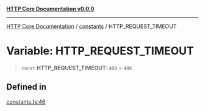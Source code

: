 [**HTTP Core Documentation v0.0.0**](../../README.md)

***

[HTTP Core Documentation](../../modules.md) / [constants](../README.md) / HTTP\_REQUEST\_TIMEOUT

# Variable: HTTP\_REQUEST\_TIMEOUT

> `const` **HTTP\_REQUEST\_TIMEOUT**: `408` = `408`

## Defined in

[constants.ts:46](https://github.com/stonemjs/http-core/blob/a162480c16327760396238c341daab61793d5440/src/constants.ts#L46)

